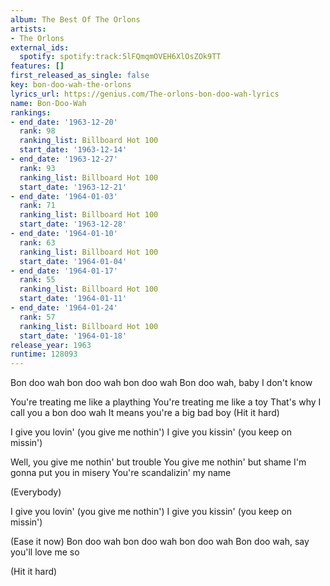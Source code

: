 ```yaml
---
album: The Best Of The Orlons
artists:
- The Orlons
external_ids:
  spotify: spotify:track:5lFQmqmOVEH6XlOsZOk9TT
features: []
first_released_as_single: false
key: bon-doo-wah-the-orlons
lyrics_url: https://genius.com/The-orlons-bon-doo-wah-lyrics
name: Bon-Doo-Wah
rankings:
- end_date: '1963-12-20'
  rank: 98
  ranking_list: Billboard Hot 100
  start_date: '1963-12-14'
- end_date: '1963-12-27'
  rank: 93
  ranking_list: Billboard Hot 100
  start_date: '1963-12-21'
- end_date: '1964-01-03'
  rank: 71
  ranking_list: Billboard Hot 100
  start_date: '1963-12-28'
- end_date: '1964-01-10'
  rank: 63
  ranking_list: Billboard Hot 100
  start_date: '1964-01-04'
- end_date: '1964-01-17'
  rank: 55
  ranking_list: Billboard Hot 100
  start_date: '1964-01-11'
- end_date: '1964-01-24'
  rank: 57
  ranking_list: Billboard Hot 100
  start_date: '1964-01-18'
release_year: 1963
runtime: 128093
---
```

Bon doo wah bon doo wah bon doo wah
Bon doo wah, baby I don't know

You're treating me like a plaything
You're treating me like a toy
That's why I call you a bon doo wah
It means you're a big bad boy (Hit it hard)


I give you lovin' (you give me nothin')
I give you kissin' (you keep on missin')


Well, you give me nothin' but trouble
You give me nothin' but shame
I'm gonna put you in misery
You're scandalizin' my name

(Everybody)


I give you lovin' (you give me nothin')
I give you kissin' (you keep on missin')


(Ease it now) Bon doo wah bon doo wah bon doo wah
Bon doo wah, say you'll love me so

(Hit it hard)
